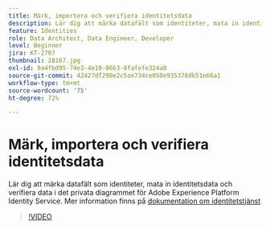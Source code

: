 ```yaml
---
title: Märk, importera och verifiera identitetsdata
description: Lär dig att märka datafält som identiteter, mata in identitetsdata och verifiera data i det privata diagrammet för Adobe Experience Platform Identity Service.
feature: Identities
role: Data Architect, Data Engineer, Developer
level: Beginner
jira: KT-2707
thumbnail: 28167.jpg
exl-id: 9a4fbd95-74e3-4e10-8663-8fafefe324a8
source-git-commit: 42427df298e2c5ae734ce050e935378db51e66a1
workflow-type: tm+mt
source-wordcount: '75'
ht-degree: 72%

---
```


# Märk, importera och verifiera identitetsdata

Lär dig att märka datafält som identiteter, mata in identitetsdata och verifiera data i det privata diagrammet för Adobe Experience Platform Identity Service. Mer information finns på [dokumentation om identitetstjänst](https://experienceleague.adobe.com/docs/experience-platform/identity/home.html?lang=sv)


>[!VIDEO](https://video.tv.adobe.com/v/28167?quality=12&learn=on)
